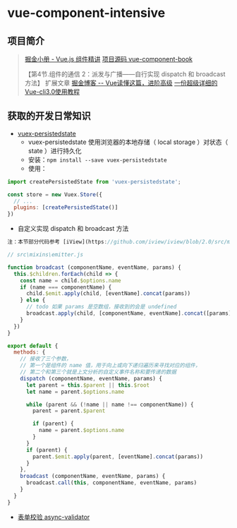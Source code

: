 # vue-component-intensive

## 项目简介

> [掘金小册 - Vue.js 组件精讲](https://juejin.im/book/5bc844166fb9a05cd676ebca)
> [项目源码 vue-component-book](https://github.com/icarusion/vue-component-book)
>
> 【第4节.组件的通信 2：派发与广播——自行实现 dispatch 和 broadcast 方法】 扩展文章
> [掘金博客 -- Vue读懂这篇，进阶高级](https://juejin.im/post/5e2453e8518825366e13f59a)
> [一份超级详细的Vue-cli3.0使用教程](https://juejin.im/post/5bdec6e8e51d4505327a8952)

## 获取的开发日常知识

* [vuex-persistedstate](https://github.com/robinvdvleuten/vuex-persistedstate)
  * vuex-persistedstate 使用浏览器的本地存储（ local storage ）对状态（ state ）进行持久化
  * 安装：`npm install --save vuex-persistedstate`
  * 使用：

```javascript
import createPersistedState from 'vuex-persistedstate';

const store = new Vuex.Store({
  // ...
  plugins: [createPersistedState()]
})
```



* 自定义实现 dispatch 和 broadcast 方法

```javascript
注：本节部分代码参考 [iView](https://github.com/iview/iview/blob/2.0/src/mixins/emitter.js)。

// src\mixins\emitter.js

function broadcast (componentName, eventName, params) {
  this.$children.forEach(child => {
    const name = child.$options.name
    if (name === componentName) {
      child.$emit.apply(child, [eventName].concat(params))
    } else {
      // todo 如果 params 是空数组，接收到的会是 undefined
      broadcast.apply(child, [componentName, eventName].concat([params]))
    }
  })
}

export default {
  methods: {
    // 接收了三个参数，
    // 第一个是组件的 name 值，用于向上或向下递归遍历来寻找对应的组件，
    // 第二个和第三个就是上文分析的自定义事件名称和要传递的数据
    dispatch (componentName, eventName, params) {
      let parent = this.$parent || this.$root
      let name = parent.$options.name

      while (parent && (!name || name !== componentName)) {
        parent = parent.$parent

        if (parent) {
          name = parent.$options.name
        }
      }
      if (parent) {
        parent.$emit.apply(parent, [eventName].concat(params))
      }
    },
    broadcast (componentName, eventName, params) {
      broadcast.call(this, componentName, eventName, params)
    }
  }
}
```



* [表单校验 async-validator](https://github.com/yiminghe/async-validator)
